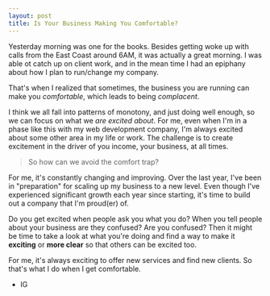 ```yaml
---
layout: post
title: Is Your Business Making You Comfortable? 
---
```


Yesterday morning was one for the books. Besides getting woke up with calls from the East Coast around 6AM, it was actually a great morning. I was able ot catch up on client work, and in the mean time I had an epiphany about how I plan to run/change my company.

That's when I realized that sometimes, the business you are running can make you *comfortable*, which leads to being *complacent*.

I think we all fall into patterns of monotony, and just doing well enough, so we can focus on what we *are excited about*. For me, even when I'm in a phase like this with my web development company, I'm always excited about some other area in my life or work. The challenge is to create excitement in the driver of you income, your business, at all times.

> So how can we avoid the comfort trap? 

For me, it's constantly changing and improving. Over the last year, I've been in "preparation" for scaling up my business to a new level. Even though I've experienced significant growth each year since starting, it's time to build out a company that I'm proud(er) of.

Do you get excited when people ask you what you do? When you tell people about your business are they confused? Are you confused? Then it might be time to take a look at what you're doing and find a way to make it **exciting** or **more clear** so that others can be excited too.

For me, it's always exciting to offer new services and find new clients. So that's what I do when I get comfortable.

- IG
